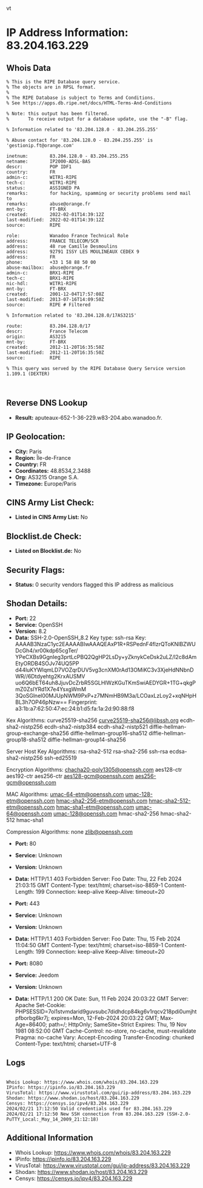vt
# IP Address Information: 83.204.163.229

## Whois Data
```
% This is the RIPE Database query service.
% The objects are in RPSL format.
%
% The RIPE Database is subject to Terms and Conditions.
% See https://apps.db.ripe.net/docs/HTML-Terms-And-Conditions

% Note: this output has been filtered.
%       To receive output for a database update, use the "-B" flag.

% Information related to '83.204.128.0 - 83.204.255.255'

% Abuse contact for '83.204.128.0 - 83.204.255.255' is 'gestionip.ft@orange.com'

inetnum:        83.204.128.0 - 83.204.255.255
netname:        IP2000-ADSL-BAS
descr:          POP IDF1
country:        FR
admin-c:        WITR1-RIPE
tech-c:         WITR1-RIPE
status:         ASSIGNED PA
remarks:        for hacking, spamming or security problems send mail to
remarks:        abuse@orange.fr
mnt-by:         FT-BRX
created:        2022-02-01T14:39:12Z
last-modified:  2022-02-01T14:39:12Z
source:         RIPE

role:           Wanadoo France Technical Role
address:        FRANCE TELECOM/SCR
address:        48 rue Camille Desmoulins
address:        92791 ISSY LES MOULINEAUX CEDEX 9
address:        FR
phone:          +33 1 58 88 50 00
abuse-mailbox:  abuse@orange.fr
admin-c:        BRX1-RIPE
tech-c:         BRX1-RIPE
nic-hdl:        WITR1-RIPE
mnt-by:         FT-BRX
created:        2001-12-04T17:57:08Z
last-modified:  2013-07-16T14:09:50Z
source:         RIPE # Filtered

% Information related to '83.204.128.0/17AS3215'

route:          83.204.128.0/17
descr:          France Telecom
origin:         AS3215
mnt-by:         FT-BRX
created:        2012-11-20T16:35:50Z
last-modified:  2012-11-20T16:35:50Z
source:         RIPE

% This query was served by the RIPE Database Query Service version 1.109.1 (DEXTER)



```
## Reverse DNS Lookup
- **Result:** aputeaux-652-1-36-229.w83-204.abo.wanadoo.fr.

## IP Geolocation:
- **City:** Paris
- **Region:** Île-de-France
- **Country:** FR
- **Coordinates:** 48.8534,2.3488
- **Org:** AS3215 Orange S.A.
- **Timezone:** Europe/Paris

## CINS Army List Check:
- **Listed in CINS Army List:** 
No

## Blocklist.de Check:
- **Listed on Blocklist.de:** 
No

## Security Flags:
- **Status:** 0 security vendors flagged this IP address as malicious

## Shodan Details:
- **Port:** 22
- **Service:** OpenSSH
- **Version:** 8.2
- **Data:** SSH-2.0-OpenSSH_8.2
Key type: ssh-rsa
Key: AAAAB3NzaC1yc2EAAAABIwAAAQEAxP1R+RSPednF4flzrQToKNIBZWUDcGh4/xr00kdp65cgTer/
YPeCXBs9GgnIeg3prtLcPBQ2QgHP2LsDy+yZknykCeDsk2uLZ/l2c8dAmEtyORDB4SOJv74UQ5PP
d44luKYWlqmLD7VOZqrDUV5vg3cnXM0rAd13OMiKC3v3XjeHdNNbnDWR//6Dtdyehtg2KrxAUSMV
uo6Q6bET64uh8JjuvDcZrbR5SGLHlWzKGuTKmSwiAEDYGR+1TG+qkgPmZ0ZsIYRd1X7e4YsxgWmM
3QoSGlnel00MJUpNWM9PxP+z7MNmHB9M3a/LCOaxLzLoy2+xqNHpHBL3h7OP46pNzw==
Fingerprint: a3:1b:a7:62:50:47:ec:24:b1:d5:fa:1a:2d:90:88:f8

Kex Algorithms:
	curve25519-sha256
	curve25519-sha256@libssh.org
	ecdh-sha2-nistp256
	ecdh-sha2-nistp384
	ecdh-sha2-nistp521
	diffie-hellman-group-exchange-sha256
	diffie-hellman-group16-sha512
	diffie-hellman-group18-sha512
	diffie-hellman-group14-sha256

Server Host Key Algorithms:
	rsa-sha2-512
	rsa-sha2-256
	ssh-rsa
	ecdsa-sha2-nistp256
	ssh-ed25519

Encryption Algorithms:
	chacha20-poly1305@openssh.com
	aes128-ctr
	aes192-ctr
	aes256-ctr
	aes128-gcm@openssh.com
	aes256-gcm@openssh.com

MAC Algorithms:
	umac-64-etm@openssh.com
	umac-128-etm@openssh.com
	hmac-sha2-256-etm@openssh.com
	hmac-sha2-512-etm@openssh.com
	hmac-sha1-etm@openssh.com
	umac-64@openssh.com
	umac-128@openssh.com
	hmac-sha2-256
	hmac-sha2-512
	hmac-sha1

Compression Algorithms:
	none
	zlib@openssh.com


- **Port:** 80
- **Service:** Unknown
- **Version:** Unknown
- **Data:** HTTP/1.1 403 Forbidden
Server: Foo
Date: Thu, 22 Feb 2024 21:03:15 GMT
Content-Type: text/html; charset=iso-8859-1
Content-Length: 199
Connection: keep-alive
Keep-Alive: timeout=20



- **Port:** 443
- **Service:** Unknown
- **Version:** Unknown
- **Data:** HTTP/1.1 403 Forbidden
Server: Foo
Date: Thu, 15 Feb 2024 11:04:50 GMT
Content-Type: text/html; charset=iso-8859-1
Content-Length: 199
Connection: keep-alive
Keep-Alive: timeout=20



- **Port:** 8080
- **Service:** Jeedom
- **Version:** Unknown
- **Data:** HTTP/1.1 200 OK
Date: Sun, 11 Feb 2024 20:03:22 GMT
Server: Apache
Set-Cookie: PHPSESSID=7ol1stvmdarid9guvsubc7didhdcp84kg6v1rqcv218pdi0umjhtpfborbg6kr7j; expires=Mon, 12-Feb-2024 20:03:22 GMT; Max-Age=86400; path=/; HttpOnly; SameSite=Strict
Expires: Thu, 19 Nov 1981 08:52:00 GMT
Cache-Control: no-store, no-cache, must-revalidate
Pragma: no-cache
Vary: Accept-Encoding
Transfer-Encoding: chunked
Content-Type: text/html; charset=UTF-8



## Logs
```

Whois Lookup: https://www.whois.com/whois/83.204.163.229
IPinfo: https://ipinfo.io/83.204.163.229
VirusTotal: https://www.virustotal.com/gui/ip-address/83.204.163.229
Shodan: https://www.shodan.io/host/83.204.163.229
Censys: https://censys.io/ipv4/83.204.163.229
2024/02/21 17:12:50 Valid credentials used for 83.204.163.229
2024/02/21 17:12:50 New SSH connection from 83.204.163.229 (SSH-2.0-PuTTY_Local:_May_14_2009_21:12:18)

```
## Additional Information
- Whois Lookup: https://www.whois.com/whois/83.204.163.229
- IPinfo: https://ipinfo.io/83.204.163.229
- VirusTotal: https://www.virustotal.com/gui/ip-address/83.204.163.229
- Shodan: https://www.shodan.io/host/83.204.163.229
- Censys: https://censys.io/ipv4/83.204.163.229

